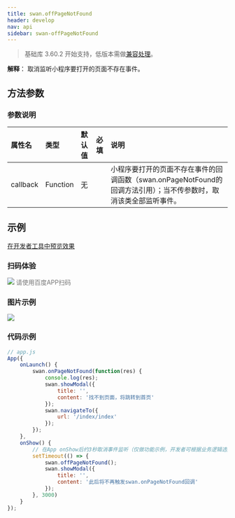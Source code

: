 ```yaml
---
title: swan.offPageNotFound
header: develop
nav: api
sidebar: swan-offPageNotFound
---
```

 
> 基础库 3.60.2 开始支持，低版本需做[兼容处理](https://smartprogram.baidu.com/docs/develop/swan/compatibility/)。

**解释**：   取消监听小程序要打开的页面不存在事件。

##  方法参数

### 参数说明

|属性名|	类型|	默认值|	必填|	说明|
|:---- | :---- | :---- | :---- | :---- | 
|callback|   Function  | 无||小程序要打开的页面不存在事件的回调函数（swan.onPageNotFound的回调方法引用）；当不传参数时，取消该类全部监听事件。|

## 示例

<a href="swanide://fragment/b71b5ec3e798f27e144351dc870b7f251573989727290" title="在开发者工具中预览效果" target="_self">在开发者工具中预览效果</a>

### 扫码体验

<div class='scan-code-container'>
    <img src="https://b.bdstatic.com/miniapp/assets/images/doc_demo/offPageNotFound.png" class="demo-qrcode-image" />
    <font color=#777 12px>请使用百度APP扫码</font>
</div>




###  图片示例  

<div class="m-doc-custom-examples">
    <div class="m-doc-custom-examples-correct">
        <img src="https://b.bdstatic.com/miniapp/images/offPageNotFound.gif">
    </div>
    <div class="m-doc-custom-examples-correct">
        <img src=" ">
    </div>
    <div class="m-doc-custom-examples-correct">
        <img src=" ">
    </div>     
</div>

###  代码示例  



```js
// app.js
App({
    onLaunch() {
        swan.onPageNotFound(function(res) {
            console.log(res);
            swan.showModal({
                title: '',
                content: '找不到页面，将跳转到首页'
            });
            swan.navigateTo({
                url: '/index/index'
            });
        });
    },
    onShow() {
        // 在App onShow后约3秒取消事件监听（仅做功能示例，开发者可根据业务逻辑选择取消监听时机）
        setTimeout(() => {
            swan.offPageNotFound();
            swan.showModal({
                title: '',
                content: '此后将不再触发swan.onPageNotFound回调'
            });
        }, 3000)
    }
});
```